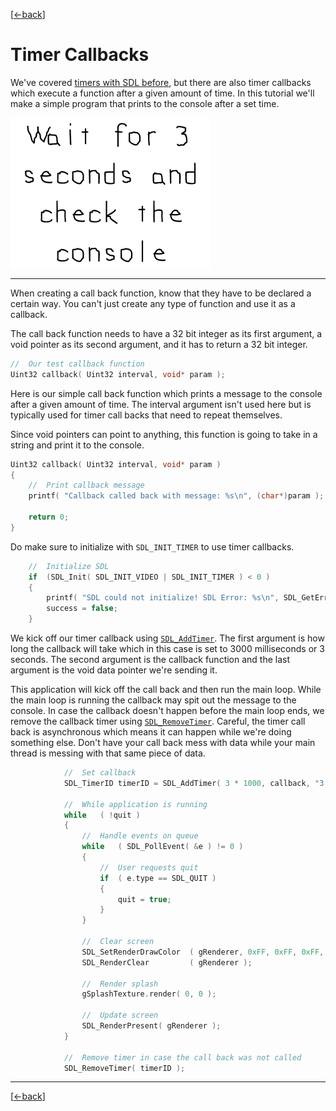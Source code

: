 [[<-back](../README.md)]

# Timer Callbacks

We've covered [timers with SDL before](../lesson-23/README.md), but there are also timer callbacks which execute a function after a given amount of time. In this tutorial we'll make a simple program that prints to the console after a set time.

![preview](./md/preview.png)

---

When creating a call back function, know that they have to be declared a certain way. You can't just create any type of function and use it as a callback.

The call back function needs to have a 32 bit integer as its first argument, a void pointer as its second argument, and it has to return a 32 bit integer.

``` C++
//  Our test callback function
Uint32 callback( Uint32 interval, void* param );

```

Here is our simple call back function which prints a message to the console after a given amount of time. The interval argument isn't used here but is typically used for timer call backs that need to repeat themselves.

Since void pointers can point to anything, this function is going to take in a string and print it to the console.

``` C++
Uint32 callback( Uint32 interval, void* param )
{
    //  Print callback message
    printf( "Callback called back with message: %s\n", (char*)param );

    return 0;
}
```

Do make sure to initialize with `SDL_INIT_TIMER` to use timer callbacks.

``` C++
    //  Initialize SDL
    if  (SDL_Init( SDL_INIT_VIDEO | SDL_INIT_TIMER ) < 0 )
    {
        printf( "SDL could not initialize! SDL Error: %s\n", SDL_GetError() );
        success = false;
    }
```

We kick off our timer callback using [`SDL_AddTimer`](http://wiki.libsdl.org/SDL_AddTimer). The first argument is how long the callback will take which in this case is set to 3000 milliseconds or 3 seconds. The second argument is the callback function and the last argument is the void data pointer we're sending it.

This application will kick off the call back and then run the main loop. While the main loop is running the callback may spit out the message to the console. In case the callback doesn't happen before the main loop ends, we remove the callback timer using [`SDL_RemoveTimer`](http://wiki.libsdl.org/SDL_RemoveTimer). Careful, the timer call back is asynchronous which means it can happen while we're doing something else. Don't have your call back mess with data while your main thread is messing with that same piece of data.

``` C++
            //  Set callback
            SDL_TimerID timerID = SDL_AddTimer( 3 * 1000, callback, "3 seconds waited!" );

            //  While application is running
            while   ( !quit )
            {
                //  Handle events on queue
                while   ( SDL_PollEvent( &e ) != 0 )
                {
                    //  User requests quit
                    if  ( e.type == SDL_QUIT )
                    {
                        quit = true;
                    }
                }

                //  Clear screen
                SDL_SetRenderDrawColor  ( gRenderer, 0xFF, 0xFF, 0xFF, 0xFF );
                SDL_RenderClear         ( gRenderer );

                //  Render splash
                gSplashTexture.render( 0, 0 );

                //  Update screen
                SDL_RenderPresent( gRenderer );
            }

            //  Remove timer in case the call back was not called
            SDL_RemoveTimer( timerID );
```

---

[[<-back](../README.md)]
